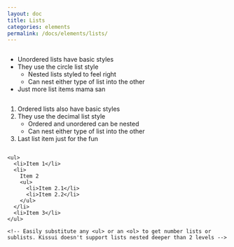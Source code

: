 ```yaml
---
layout: doc
title: Lists
categories: elements
permalink: /docs/elements/lists/
---
```


<div class="row docs-example">
<div class="six columns">
  <ul>
    <li>Unordered lists have basic styles</li>
    <li>
      They use the circle list style
      <ul>
        <li>Nested lists styled to feel right</li>
        <li>Can nest either type of list into the other</li>
      </ul>
    </li>
    <li>Just more list items mama san</li>
  </ul>
</div>
<div class="six columns">
  <ol>
    <li>Ordered lists also have basic styles</li>
    <li>
      They use the decimal list style
      <ul>
        <li>Ordered and unordered can be nested</li>
        <li>Can nest either type of list into the other</li>
      </ul>
    </li>
    <li>Last list item just for the fun</li>
  </ol>
</div>
</div>


<pre class="code-example">
<code class="language-html">&lt;ul&gt;
  &lt;li&gt;Item 1&lt;/li&gt;
  &lt;li&gt;
    Item 2
    &lt;ul&gt;
      &lt;li&gt;Item 2.1&lt;/li&gt;
      &lt;li&gt;Item 2.2&lt;/li&gt;
    &lt;/ul&gt;
  &lt;/li&gt;
  &lt;li&gt;Item 3&lt;/li&gt;
&lt;/ul&gt;

&lt;!-- Easily substitute any &lt;ul&gt; or an &lt;ol&gt; to get number lists or sublists. Kissui doesn't support lists nested deeper than 2 levels --&gt;
</code>
</pre>
